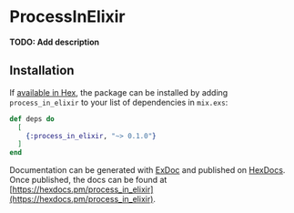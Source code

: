 # ProcessInElixir

**TODO: Add description**

## Installation

If [available in Hex](https://hex.pm/docs/publish), the package can be installed
by adding `process_in_elixir` to your list of dependencies in `mix.exs`:

```elixir
def deps do
  [
    {:process_in_elixir, "~> 0.1.0"}
  ]
end
```

Documentation can be generated with [ExDoc](https://github.com/elixir-lang/ex_doc)
and published on [HexDocs](https://hexdocs.pm). Once published, the docs can
be found at [https://hexdocs.pm/process_in_elixir](https://hexdocs.pm/process_in_elixir).

